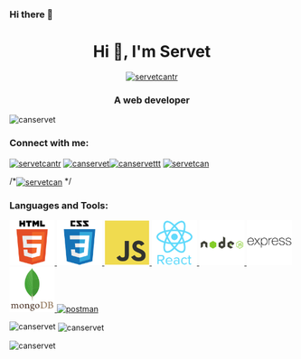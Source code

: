 ### Hi there 👋

<!--
**canservet/canservet** is a ✨ _special_ ✨ repository because its `README.md` (this file) appears on your GitHub profile.

Here are some ideas to get you started:

- 🔭 I’m currently working on ...                              

 <a href="https://media.tenor.com/BdVowvnbXo4AAAAC/space-astronaut.gif">Space Astronaut GIF</a>from <a href="https://tenor.com/search/space-gifs">Space GIFs</a>


- 🌱 I’m currently learning ...
- 👯 I’m looking to collaborate on ...
- 🤔 I’m looking for help with ...
- 💬 Ask me about ...
- 📫 How to reach me: ...
- 😄 Pronouns: ...
- ⚡ Fun fact: ...
-->


<h1 align="center">Hi 👋, I'm Servet</h1>

<p align="center"> <a href="https://twitter.com/servetcantr" target="blank"><img src="https://media.tenor.com/BdVowvnbXo4AAAAC/space-astronaut.gif" alt="servetcantr" /></a> </p>
<h3 align="center">A web developer</h3>

<p align="left"> <img src="https://komarev.com/ghpvc/?username=canservet&label=Profile%20views&color=0e75b6&style=flat" alt="canservet" /> </p>


<h3 align="left">Connect with me:</h3>

<p   align="center">

<a href="https://twitter.com/servetcantr" target="blank"><img align="center" src="https://raw.githubusercontent.com/rahuldkjain/github-profile-readme-generator/master/src/images/icons/Social/twitter.svg" alt="servetcantr" height="50" width="50" /></a> <a href="https://linkedin.com/in/canservet" target="blank"><img align="center" src="https://raw.githubusercontent.com/rahuldkjain/github-profile-readme-generator/master/src/images/icons/Social/linked-in-alt.svg" alt="canservet" height="50" width="50" /></a><a href="https://instagram.com/canservettt" target="blank"><img align="center" src="https://raw.githubusercontent.com/rahuldkjain/github-profile-readme-generator/master/src/images/icons/Social/instagram.svg" alt="canservettt" height="50" width="50" /></a> <a href="https://codepen.io/servetcan" target="blank"><img align="center" src="https://raw.githubusercontent.com/rahuldkjain/github-profile-readme-generator/master/src/images/icons/Social/codepen.svg" alt="servetcan" height="50" width="50" /></a>



/*<a href="https://www.youtube.com/c/servetcan" target="blank"><img align="center" src="https://raw.githubusercontent.com/rahuldkjain/github-profile-readme-generator/master/src/images/icons/Social/youtube.svg" alt="servetcan" height="30" width="40" /></a> */ 

</p>

<h3 align="left">Languages and Tools:</h3>


<a href="https://www.w3.org/html/" target="_blank" rel="noreferrer"> <img src="https://raw.githubusercontent.com/devicons/devicon/master/icons/html5/html5-original-wordmark.svg" alt="html5" width="80" height="80"/> </a><a href="https://www.w3schools.com/css/" target="_blank" rel="noreferrer"> <img src="https://raw.githubusercontent.com/devicons/devicon/master/icons/css3/css3-original-wordmark.svg" alt="CSS3" width="80" height="80"  /><a href="https://developer.mozilla.org/en-US/docs/Web/JavaScript" target="_blank" rel="noreferrer"> <img src="https://raw.githubusercontent.com/devicons/devicon/master/icons/javascript/javascript-original.svg" alt="javascript" width="80" height="80"/> </a> <a href="https://reactjs.org/" target="_blank" rel="noreferrer"> <img src="https://raw.githubusercontent.com/devicons/devicon/master/icons/react/react-original-wordmark.svg" alt="react" width="80" height="80"/> </a> <a href="https://nodejs.org" target="_blank" rel="noreferrer"> <img src="https://raw.githubusercontent.com/devicons/devicon/master/icons/nodejs/nodejs-original-wordmark.svg" alt="nodejs" width="80" height="80"/> </a> </a> <a href="https://expressjs.com" target="_blank" rel="noreferrer"> <img src="https://raw.githubusercontent.com/devicons/devicon/master/icons/express/express-original-wordmark.svg" alt="express" width="80" height="80"/> </a> <a href="https://www.mongodb.com/" target="_blank" rel="noreferrer"> <img src="https://raw.githubusercontent.com/devicons/devicon/master/icons/mongodb/mongodb-original-wordmark.svg" alt="mongodb" width="80" height="80"/> </a> <a href="https://postman.com" target="_blank" rel="noreferrer"> <img src="https://www.vectorlogo.zone/logos/getpostman/getpostman-icon.svg" alt="postman" width="80" height="80"/> </a>


</p>




<p><img align="left" src="https://github-readme-stats.vercel.app/api/top-langs?username=canservet&show_icons=true&locale=en&layout=compact" alt="canservet" /></p>

<p>&nbsp;<img align="center" src="https://github-readme-stats.vercel.app/api?username=canservet&show_icons=true&locale=en" alt="canservet" /></p>

<p><img align="center" src="https://github-readme-streak-stats.herokuapp.com/?user=canservet&" alt="canservet" /></p>
